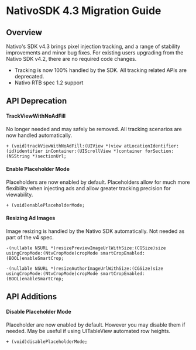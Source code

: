#  NativoSDK 4.3 Migration Guide

## Overview

Nativo's SDK v4.3 brings pixel injection tracking, and a range of stability improvements and minor bug fixes. For existing users upgrading from the Nativo SDK v4.2, there are no required code changes.

* Tracking is now 100% handled by the SDK. All tracking related APIs are deprecated.
* Nativo RTB spec 1.2 support

## API Deprecation

#### TrackViewWithNoAdFill
No longer needed and may safely be removed. All tracking scenarios are now handled automatically.

    + (void)trackViewWithNoAdFill:(UIView *)view atLocationIdentifier:(id)identifier inContainer:(UIScrollView *)container forSection:(NSString *)sectionUrl;

#### Enable Placeholder Mode
Placeholders are now enabled by default. Placeholders allow for much more flexibility when injecting ads and allow greater tracking precision for viewability.

    + (void)enablePlaceholderMode;

#### Resizing Ad Images
Image resizing is handled by the Nativo SDK automatically. Not needed as part of the v4 spec.

    -(nullable NSURL *)resizePreviewImageUrlWithSize:(CGSize)size usingCropMode:(NtvCropMode)cropMode smartCropEnabled:(BOOL)enableSmartCrop;

    -(nullable NSURL *)resizeAuthorImageUrlWithSize:(CGSize)size usingCropMode:(NtvCropMode)cropMode smartCropEnabled:(BOOL)enableSmartCrop;


## API Additions

#### Disable Placeholder Mode
Placeholder are now enabled by default. However you may disable them if needed. May be useful if using UITableView automated row heights.

    + (void)disablePlaceholderMode;
